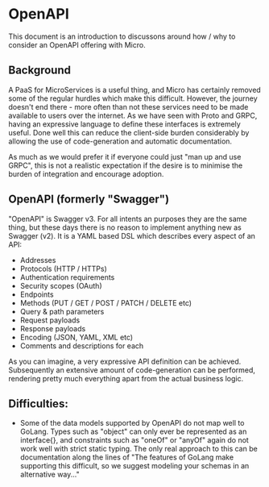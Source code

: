 OpenAPI
=======

This document is an introduction to discussons around how / why to consider an OpenAPI offering with Micro.


Background
----------
A PaaS for MicroServices is a useful thing, and Micro has certainly removed some of the regular hurdles which make this difficult. However, the journey doesn't end there - more often than not these services need to be made available to users over the internet. As we have seen with Proto and GRPC, having an expressive language to define these interfaces is extremely useful. Done well this can reduce the client-side burden considerably by allowing the use of code-generation and automatic documentation.

As much as we would prefer it if everyone could just "man up and use GRPC", this is not a realistic expectation if the desire is to minimise the burden of integration and encourage adoption.


OpenAPI (formerly "Swagger")
----------------------------
"OpenAPI" is Swagger v3. For all intents an purposes they are the same thing, but these days there is no reason to implement anything new as Swagger (v2). It is a YAML based DSL which describes every aspect of an API:
* Addresses
* Protocols (HTTP / HTTPs)
* Authentication requirements
* Security scopes (OAuth)
* Endpoints
* Methods (PUT / GET / POST / PATCH / DELETE etc)
* Query & path parameters
* Request payloads
* Response payloads
* Encoding (JSON, YAML, XML etc)
* Comments and descriptions for each

As you can imagine, a very expressive API definition can be achieved. Subsequently an extensive amount of code-generation can be performed, rendering pretty much everything apart from the actual business logic.


Difficulties:
-------------
* Some of the data models supported by OpenAPI do not map well to GoLang. Types such as "object" can only ever be represented as an interface{}, and constraints such as "oneOf" or "anyOf" again do not work well with strict static typing. The only real approach to this can be documentation along the lines of "The features of GoLang make supporting this difficult, so we suggest modeling your schemas in an alternative way..."
